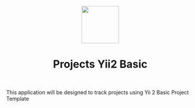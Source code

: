 <p align="center">
    <a href="https://github.com/yiisoft" target="_blank">
        <img src="https://avatars1.githubusercontent.com/u/37776879?s=400&u=bee08167c572fe02d475dd84c9f62fab4c473888&v=4" height="100px">
    </a>
    <h1 align="center">Projects Yii2 Basic</h1>
    <br>
</p>

This application will be designed to track projects using Yii 2 Basic Project Template